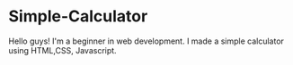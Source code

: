 # Simple-Calculator
Hello guys! I'm a beginner in web development. 
I made a simple calculator using HTML,CSS, Javascript.
